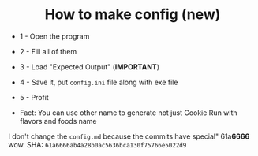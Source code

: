 <h1 align="center">
How to make config (new)
</h1>

* 1 - Open the program
* 2 - Fill all of them
* 3 - Load "Expected Output" (**IMPORTANT**)
* 4 - Save it, put ```config.ini``` file along with exe file
* 5 - Profit


* Fact: You can use other name to generate not just Cookie Run with flavors and foods name

I don't change the ```config.md``` because the commits have special" 61a**6666**
wow.
SHA: ```61a6666ab4a28b0ac5636bca130f75766e5022d9```
